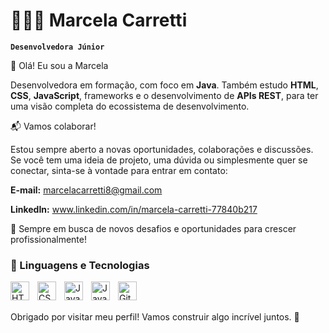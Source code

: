 
# 👨🏽‍💻 Marcela Carretti

**`Desenvolvedora Júnior`**

 👋 Olá! Eu sou a Marcela

Desenvolvedora em formação, com foco em **Java**.
Também estudo **HTML**, **CSS**, **JavaScript**, frameworks e o desenvolvimento de **APIs REST**, para ter uma visão completa do ecossistema de desenvolvimento.  

📬 Vamos colaborar!

Estou sempre aberto a novas oportunidades, colaborações e discussões. Se você tem uma ideia de projeto, uma dúvida ou simplesmente quer se conectar, sinta-se à vontade para entrar em contato:

**E-mail:** marcelacarretti8@gmail.com

**LinkedIn:** www.linkedin.com/in/marcela-carretti-77840b217

🚀 Sempre em busca de novos desafios e oportunidades para crescer profissionalmente!

### 🤖 Linguagens e Tecnologias

<img 
    align="left" 
    alt="HTML"
    title="HTML" 
    width="30px" 
    style="padding-right: 10px;" 
    src="https://cdn.jsdelivr.net/gh/devicons/devicon@latest/icons/html5/html5-original.svg" 
/>
<img 
    align="left" 
    alt="CSS" 
    title="CSS"
    width="30px" 
    style="padding-right: 10px;" 
    src="https://cdn.jsdelivr.net/gh/devicons/devicon@latest/icons/css3/css3-original.svg" 
/>
<img 
    align="left" 
    alt="JavaScript" 
    title="JavaScript"
    width="30px" 
    style="padding-right: 10px;" 
    src="https://cdn.jsdelivr.net/gh/devicons/devicon@latest/icons/javascript/javascript-original.svg" 
/>
<img 
    align="left" 
    alt="Java"
    title="Java" 
    width="30px" 
    style="padding-right: 10px;" 
    src="https://cdn.jsdelivr.net/gh/devicons/devicon/icons/java/java-original.svg" 
/>

<img 
    align="left" 
    alt="Git" 
    title="Git"
    width="30px" 
    style="padding-right: 10px;" 
    src="https://cdn.jsdelivr.net/gh/devicons/devicon@latest/icons/git/git-original.svg" 
/>


<br/>
<br/>

Obrigado por visitar meu perfil! Vamos construir algo incrível juntos. 🚀

